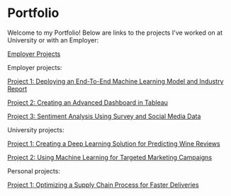 # Portfolio
Welcome to my Portfolio! Below are links to the projects I've worked on at University or with an Employer: 


[Employer Projects](https://github.com/tristinburd/employer-projects/main/)

Employer projects: 

[Project 1: Deploying an End-To-End Machine Learning Model and Industry Report](https://github.com/tristinburd/employer-end-to-end-project/blob/main/README.md)

[Project 2: Creating an Advanced Dashboard in Tableau](https://github.com/tristinburd/employer-advanced-dashboard/tree/main)

[Project 3: Sentiment Analysis Using Survey and Social Media Data](https://github.com/tristinburd/employer-sentiment-analysis/tree/main)


University projects: 

[Project 1: Creating a Deep Learning Solution for Predicting Wine Reviews](https://github.com/tristinburd/deep-learning-for-wine-reviews/tree/main)

[Project 2: Using Machine Learning for Targeted Marketing Campaigns](https://github.com/tristinburd/machine-learning-for-targeted-marketing/tree/main)

Personal projects: 

[Project 1: Optimizing a Supply Chain Process for Faster Deliveries](https://github.com/tristinburd/supply-chain-optimization/tree/main)
